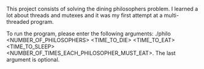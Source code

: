 This project consists of solving the dining philosophers problem. I learned a lot about threads and mutexes and it was my first attempt at a multi-threaded program.

To run the program, please enter the following arguments: ./philo <NUMBER_OF_PHILOSOPHERS> <TIME_TO_DIE> <TIME_TO_EAT> <TIME_TO_SLEEP> <NUMBER_OF_TIMES_EACH_PHILOSOPHER_MUST_EAT>.
The last argument is optional.
